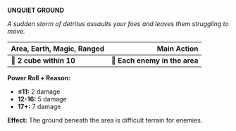 **UNQUIET GROUND**

*A sudden storm of detritus assaults your foes and leaves them struggling to move.*

| **Area, Earth, Magic, Ranged** |               **Main Action** |
| ------------------------------ | -----------------------------:|
| **📏 2 cube within 10**        | **🎯 Each enemy in the area** |

**Power Roll + Reason:**
- **≤11:** 2 damage
- **12-16:** 5 damage
- **17+:** 7 damage

**Effect:** The ground beneath the area is difficult terrain for enemies.